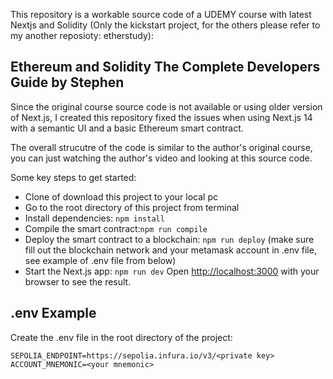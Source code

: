 This repository is a workable source code of a UDEMY course with latest Nextjs and Solidity (Only the kickstart project, for the others please refer to my another reposioty: etherstudy):

## Ethereum and Solidity The Complete Developers Guide by Stephen

Since the original course source code is not available or using older version of Next.js, I created this repository fixed the issues when using Next.js 14 with a semantic UI and a basic Ethereum smart contract.

The overall strucutre of the code is similar to the author's original course, you can just watching the author's video and looking at this source code.

Some key steps to get started:

- Clone of download this project to your local pc
- Go to the root directory of this project from terminal
- Install dependencies: `npm install`
- Compile the smart contract:`npm run compile`
- Deploy the smart contract to a blockchain: `npm run deploy` (make sure fill out the blockchain network and your metamask account in .env file, see example of .env file from below)
- Start the Next.js app: `npm run dev`
  Open [http://localhost:3000](http://localhost:3000) with your browser to see the result.

## .env Example

Create the .env file in the root directory of the project:

```
SEPOLIA_ENDPOINT=https://sepolia.infura.io/v3/<private key>
ACCOUNT_MNEMONIC=<your mnemonic>
```

